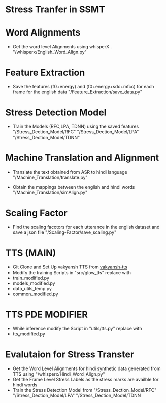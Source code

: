 # Stress Tranfer in SSMT

# Word Alignments
- Get the word level Alignments using whisperX .
"/whisperx/English_Word_Align.py"

# Feature Extraction 
- Save the features (f0+energy) and (f0+energy+sdc+mfcc) for each frame for the english data 
"/Feature_Extraction/save_data.py"

# Stress Detection Model
- Train the Models (RFC,LPA, TDNN) using the saved features 
"/Stress_Dection_Model/RFC"
"/Stress_Dection_Model/LPA"
"/Stress_Dection_Model/TDNN"

# Machine Translation and Alignment
- Translate the text obtained from ASR to hindi language  
"/Machine_Translation/translate.py"

- Obtain the mappings between the english and hindi words
"/Machine_Translation/simAlign.py"

# Scaling Factor
- Find the scaling facotors for each utterance in the english dataset and save a json file
"/Scaling-Factor/save_scaling.py"

# TTS (MAIN)
- Git Clone and Set Up vakyansh TTS from [vakyansh-tts](https://github.com/Open-Speech-EkStep/vakyansh-tts.git)
- Modify the training Scripts in "src/glow_tts" replace with
- train_modified.py
- models_modified.py
- data_utils_temp.py
- common_modified.py

# TTS PDE MODIFIER
- While inference modify the Script in "utils/tts.py" replace with 
- tts_modified.py

# Evalutaion for Stress Transter
- Get the Word Level Alignments for hindi synthetic data generated from TTS using 
"/whisperx/Hindi_Word_Align.py"
- Get the Frame Level Stress Labels as the stress marks are availble for hindi words
- Train the Stress Detection Model from
"/Stress_Dection_Model/RFC"
"/Stress_Dection_Model/LPA"
"/Stress_Dection_Model/TDNN
